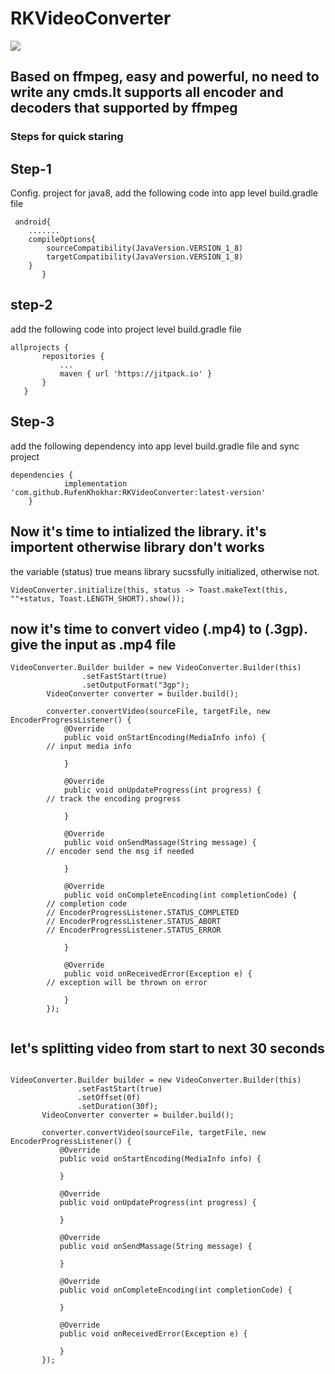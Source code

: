 # RKVideoConverter
[![](https://jitpack.io/v/RufenKhokhar/RKVideoConverter.svg)](https://jitpack.io/#RufenKhokhar/RKVideoConverter)

## Based on ffmpeg, easy and powerful, no need to write any cmds.It supports all encoder and decoders that supported by ffmpeg
### Steps for quick staring 

## Step-1
 Config. project for java8, add the following code into app level build.gradle file
```
 android{
    .......
    compileOptions{
        sourceCompatibility(JavaVersion.VERSION_1_8)
        targetCompatibility(JavaVersion.VERSION_1_8)
    }
       }
 ```   
 ## step-2 
   add the following code into project level build.gradle file
 ```
 allprojects {
		repositories {
			...
			maven { url 'https://jitpack.io' }
		}
	}
```  
## Step-3
add the following dependency into app level build.gradle file and sync project
```
dependencies {
	        implementation 'com.github.RufenKhokhar:RKVideoConverter:latest-version'
	}
```
##  Now it's time to intialized the library. it's importent otherwise library don't works
 the variable (status) true means library sucssfully initialized, otherwise not.
```
VideoConverter.initialize(this, status -> Toast.makeText(this, ""+status, Toast.LENGTH_SHORT).show());
```
## now it's time to convert video (.mp4) to (.3gp). give the input as .mp4 file
```
VideoConverter.Builder builder = new VideoConverter.Builder(this)
                .setFastStart(true)
                .setOutputFormat("3gp");
        VideoConverter converter = builder.build();
        
        converter.convertVideo(sourceFile, targetFile, new EncoderProgressListener() {
            @Override
            public void onStartEncoding(MediaInfo info) {
	    // input media info
                
            }

            @Override
            public void onUpdateProgress(int progress) {
	    // track the encoding progress

            }

            @Override
            public void onSendMassage(String message) {
	    // encoder send the msg if needed

            }

            @Override
            public void onCompleteEncoding(int completionCode) {
	    // completion code
	    // EncoderProgressListener.STATUS_COMPLETED
	    // EncoderProgressListener.STATUS_ABORT
	    // EncoderProgressListener.STATUS_ERROR

            }

            @Override
            public void onReceivedError(Exception e) {
	    // exception will be thrown on error

            }
        });
        
 ``` 
 ## let's splitting video from start to next 30 seconds
 ```
 
 VideoConverter.Builder builder = new VideoConverter.Builder(this)
                .setFastStart(true)
                .setOffset(0f)
                .setDuration(30f);
        VideoConverter converter = builder.build();

        converter.convertVideo(sourceFile, targetFile, new EncoderProgressListener() {
            @Override
            public void onStartEncoding(MediaInfo info) {

            }

            @Override
            public void onUpdateProgress(int progress) {

            }

            @Override
            public void onSendMassage(String message) {

            }

            @Override
            public void onCompleteEncoding(int completionCode) {

            }

            @Override
            public void onReceivedError(Exception e) {

            }
        });
	
```
 
 
